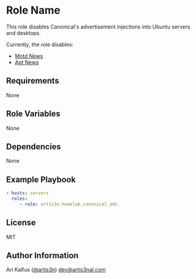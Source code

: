 Role Name
=========

This role disables Canonical's advertisement injections into Ubuntu servers and desktops.

Currently, the role disables:
- [Motd News](https://ubuntu.com/legal/motd)
- [Apt News](https://askubuntu.com/questions/1441035/what-is-meant-by-apt-news)

Requirements
------------

None

Role Variables
--------------

None

Dependencies
------------

None

Example Playbook
----------------

```yaml
- hosts: servers
  roles:
     - role: artis3n.homelab.canonical_ads
```

License
-------

MIT

Author Information
------------------

Ari Kalfus ([@artis3n](https://blog.artis3nal.com/)) <dev@artis3nal.com>
